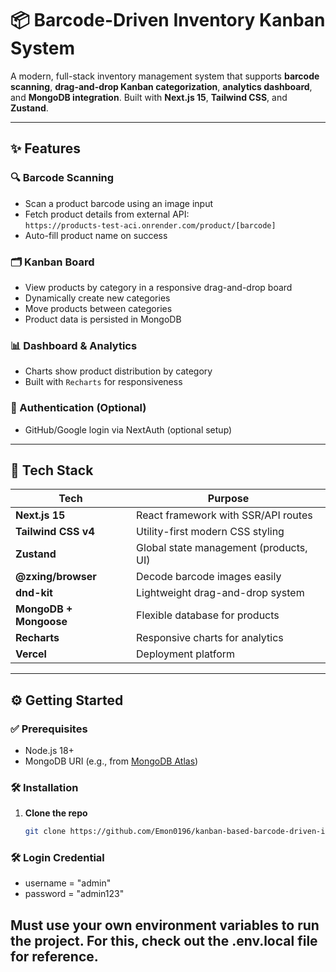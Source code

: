 # 📦 Barcode-Driven Inventory Kanban System

A modern, full-stack inventory management system that supports **barcode scanning**, **drag-and-drop Kanban categorization**, **analytics dashboard**, and **MongoDB integration**. Built with **Next.js 15**, **Tailwind CSS**, and **Zustand**.

---

## ✨ Features

### 🔍 Barcode Scanning
- Scan a product barcode using an image input
- Fetch product details from external API:  
  `https://products-test-aci.onrender.com/product/[barcode]`
- Auto-fill product name on success

### 🗂️ Kanban Board
- View products by category in a responsive drag-and-drop board
- Dynamically create new categories
- Move products between categories
- Product data is persisted in MongoDB

### 📊 Dashboard & Analytics
- Charts show product distribution by category
- Built with `Recharts` for responsiveness

### 🔐 Authentication (Optional)
- GitHub/Google login via NextAuth (optional setup)

---

## 🧠 Tech Stack

| Tech                 | Purpose                                  |
|----------------------|-------------------------------------------|
| **Next.js 15**       | React framework with SSR/API routes       |
| **Tailwind CSS v4**  | Utility-first modern CSS styling          |
| **Zustand**          | Global state management (products, UI)    |
| **@zxing/browser**   | Decode barcode images easily              |
| **dnd-kit**          | Lightweight drag-and-drop system          |
| **MongoDB + Mongoose**| Flexible database for products            |
| **Recharts**         | Responsive charts for analytics           |
| **Vercel**           | Deployment platform                       |

---

## ⚙️ Getting Started

### ✅ Prerequisites
- Node.js 18+
- MongoDB URI (e.g., from [MongoDB Atlas](https://www.mongodb.com/cloud/atlas))

### 🛠 Installation

1. **Clone the repo**
   ```bash
   git clone https://github.com/Emon0196/kanban-based-barcode-driven-inventory.git

### 🛠 Login Credential
   - username = "admin" 
   - password = "admin123"

## Must use your own environment variables to run the project. For this, check out the .env.local file for reference.
